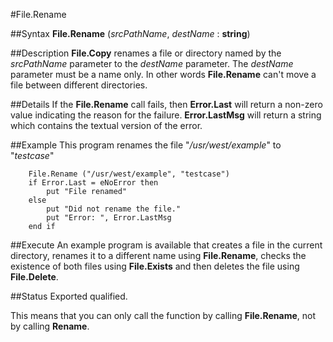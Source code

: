 
#File.Rename

##Syntax
**File.Rename** (_srcPathName_, _destName_ : **string**)


##Description
**File.Copy** renames a file or directory named by the _srcPathName_ parameter to the _destName_ parameter. The _destName_ parameter must be a name only. In other words **File.Rename** can't move a file between different directories.


##Details
If the **File.Rename** call fails, then **Error.Last** will return a non-zero value indicating the reason for the failure. **Error.LastMsg** will return a string which contains the textual version of the error.


##Example
This program renames the file "_/usr/west/example_" to "_testcase_"

        File.Rename ("/usr/west/example", "testcase")
        if Error.Last = eNoError then
            put "File renamed"
        else
            put "Did not rename the file."
            put "Error: ", Error.LastMsg
        end if
##Execute
An example program is available that creates a file in the current directory, renames it to a different name using **File.Rename**, checks the existence of both files using **File.Exists** and then deletes the file using **File.Delete**.




##Status
Exported qualified.

This means that you can only call the function by calling **File.Rename**, not by calling **Rename**.

